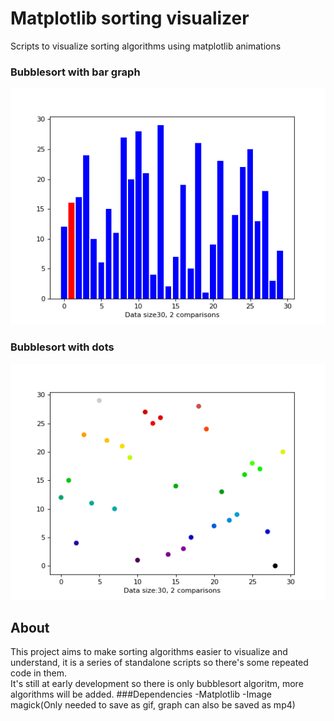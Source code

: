 # Matplotlib sorting visualizer
Scripts to visualize sorting algorithms using matplotlib animations
### Bubblesort with bar graph
![](/gifs/bar_bubblesort.gif)
### Bubblesort with dots
![](/gifs/scatter_bubblesort.gif)

## About
This project aims to make sorting algorithms easier to visualize and understand, it is a series of standalone scripts so there's
some repeated code in them.  
It's still at early development so there is only bubblesort algoritm, more algorithms will be added.
###Dependencies
-Matplotlib
-Image magick(Only needed to save as gif, graph can also be saved as mp4)
